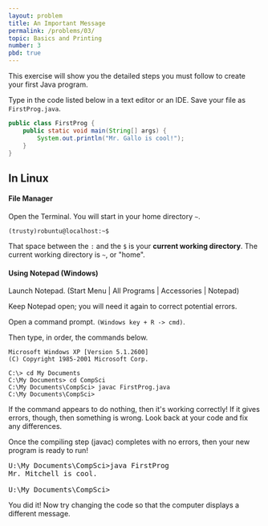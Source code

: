 ```yaml
---
layout: problem
title: An Important Message
permalink: /problems/03/
topic: Basics and Printing
number: 3
pbd: true
---
```

This exercise will show you the detailed steps you must follow to create your first Java program.

Type in the code listed below in a text editor or an IDE.  Save your file as `FirstProg.java`.

```java
public class FirstProg {
    public static void main(String[] args) {
        System.out.println("Mr. Gallo is cool!");
    }
}
```
## In Linux
#### File Manager

Open the Terminal. You will start in your home directory `~`. 
```
(trusty)robuntu@localhost:~$ 
```
That space between the `:` and the `$` is your **current working directory**.
The current working directory is `~`, or "home".



#### Using Notepad (Windows)
<p>Launch Notepad.  (Start Menu | All Programs | Accessories | Notepad)</p>
<p>Keep Notepad open; you will need it again to correct potential errors.</p>

Open a command prompt. `(Windows key + R -> cmd)`.

Then type, in order, the commands below.</p>

```
Microsoft Windows XP [Version 5.1.2600]
(C) Copyright 1985-2001 Microsoft Corp.

C:\> cd My Documents
C:\My Documents> cd CompSci
C:\My Documents\CompSci> javac FirstProg.java
C:\My Documents\CompSci> 
```

<p>If the command appears to do nothing, then it's working correctly!
If it gives errors, though, then something is wrong.  Look back at your
code and fix any differences.</p>

<p>Once the compiling step (javac) completes with no errors, then your
new program is ready to run!</p>

<pre class=DOSBOX>U:\My Documents\CompSci&gt;<kbd>java FirstProg</kbd>
Mr. Mitchell is cool.

U:\My Documents\CompSci&gt;
</pre>

<p>You did it!  Now try changing the code so that the computer displays a 
different message.</p>

